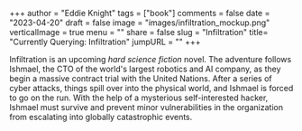 +++
author = "Eddie Knight"
tags = ["book"]
comments = false
date = "2023-04-20"
draft = false
image = "images/infiltration_mockup.png"
verticalImage = true
menu = ""
share = false
slug = "Infiltration"
title= "Currently Querying: Infiltration"
jumpURL = ""
+++

Infiltration is an upcoming _hard science fiction_ novel. The adventure follows Ishmael, the CTO of the world's largest robotics and AI company, as they begin a massive contract trial with the United Nations. After a series of cyber attacks, things spill over into the physical world, and Ishmael is forced to go on the run. With the help of a mysterious self-interested hacker, Ishmael must survive and prevent minor vulnerabilities in the organization from escalating into globally catastrophic events.
